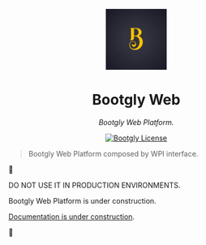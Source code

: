 <p align="center">
  <img src="https://github.com/bootgly/.github/raw/main/favicon-temp1-128.png" alt="bootgly-logo" width="120px" height="120px"/>
</p>
<h1 align="center">Bootgly Web</h1>
<p align="center">
  <i>Bootgly Web Platform.</i>
</p>
<p align="center">
  <a href="https://packagist.org/packages/bootgly/bootgly-web">
    <img alt="Bootgly License" src="https://img.shields.io/github/license/bootgly/bootgly-web"/>
    <!--
    </br>
    <img alt="Github Actions - Bootgly Workflow" src="https://img.shields.io/github/actions/workflow/status/bootgly/bootgly/bootgly.yml?label=bootgly"/>
    <img alt="Github Actions - Docker Workflow" src="https://img.shields.io/github/actions/workflow/status/bootgly/bootgly/docker.yml?label=docker"/>-->
  </a>
</p>

> Bootgly Web Platform composed by WPI interface.

🚧

DO NOT USE IT IN PRODUCTION ENVIRONMENTS.

Bootgly Web Platform is under construction.

[Documentation is under construction][PROJECT_DOCS].

🚧



<!-- Links -->
[PROJECT_DOCS]: https://docs.bootgly.com/
[GITHUB_MAIN_REPOSITORY]: https://github.com/bootgly/bootgly/
[GITHUB_ORG_SPONSOR]: https://github.com/sponsors/bootgly/
